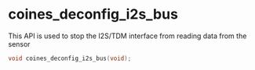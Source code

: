 # coines_deconfig_i2s_bus
This API is used to stop the I2S/TDM interface from reading data from the sensor

```C
void coines_deconfig_i2s_bus(void);
```